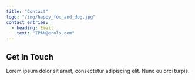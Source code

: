```yaml
---
title: "Contact"
logo: "/img/happy_fox_and_dog.jpg"
contact_entries:
  - heading: Email
    text: "IPAN@erols.com"
---
```


<h2 class="f4 b lh-title mb2">Get In Touch</h2>

Lorem ipsum dolor sit amet, consectetur adipiscing elit. Nunc eu orci turpis.

